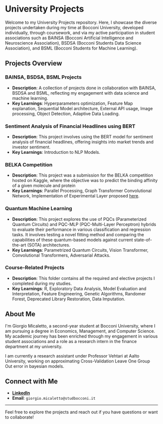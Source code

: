 # University Projects

Welcome to my University Projects repository. Here, I showcase the diverse projects undertaken during my time at Bocconi University, developed individually, through coursework, and via my active participation in student associations such as BAINSA (Bocconi Artificial Intelligence and Neuroscience Association), BSDSA (Bocconi Students Data Science Association), and BSML (Bocconi Students for Machine Learning).

## Projects Overview

### BAINSA, BSDSA, BSML Projects
- **Description**: A collection of projects done in collaboration with BAINSA, BSDSA and BSML, reflecting my engagement with data science and machine learning.
- **Key Learnings**: Hyperparameters optimization, Feature Map explanation, Sequential Model architecture, External API usage, Image processing, Object Detection, Adaptive Data Loading.

### Sentiment Analysis of Financial Headlines using BERT
- **Description**: This project involves using the BERT model for sentiment analysis of financial headlines, offering insights into market trends and investor sentiment.
-  **Key Learnings**: Introduction to NLP Models.

### BELKA Competition
- **Description**: This project was a submission for the BELKA competition hosted on Kaggle, where the objective was to predict the binding affinity of a given molecule and protein
- **Key Learnings**: Parallel Processing, Graph Transformer Convolutional Network, Implementation of Experimental Layer proposed [here](https://arxiv.org/abs/1610.04325).

### Quantum Machine Learning
- **Description**: This project explores the use of PQCs (Parameterized Quantum Circuits) and PQC-MLP (PQC-Multi-Layer Perceptron) hybrids to evaluate their performance in various classification and regression tasks. It involves testing a novel fitting method and comparing the capabilities of these quantum-based models against current state-of-the-art (SOTA) architectures.
- **Key Learnings**: Parametrized Quantum Circuits, Vision Transformer, Convolutional Transformers, Adversarial Attacks.

### Course-Related Projects
- **Description**: This folder contains all the required and elective projects I completed during my studies.
- **Key Learnings**: R, Exploratory Data Analysis, Model Evaluation and Interpretation, Feature Engineering, Genetic Algorithms, Randomer Forest, Deprecated Library Restoration, Data Imputation.

## About Me
I'm Giorgio Micaletto, a second-year student at Bocconi University, where I am pursuing a degree in Economics, Management, and Computer Science. My academic journey has been enriched through my engagement in various student associations and a role as a research intern in the finance department at my university. 

I am currently a research assistant under Professor Vehtari at Aalto University, working on approximating Cross-Validation Leave One Group Out error in bayesian models.

## Connect with Me

- [**LinkedIn**](linkedin.com/in/giorgio-micaletto/)
- **Email**: `giorgio.micaletto@studbocconi.it`

---

Feel free to explore the projects and reach out if you have questions or want to collaborate!

